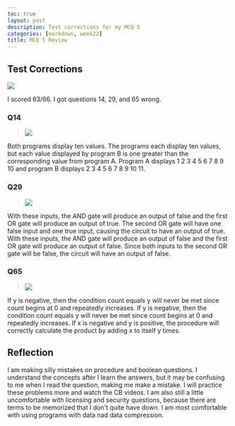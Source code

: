 ```yaml
---
toc: true
layout: post
description: Test corrections for my MCQ 5
categories: [markdown, week22] 
title: MCQ 5 Review
---
```


## Test Corrections

![](https://i.imgur.com/a7oUsZG.jpg)

I scored 63/66. I got questions 14, 29, and 65 wrong. 

### Q14
> ![](https://i.imgur.com/dTzJKYJ.jpg)

Both programs display ten values. The programs each display ten values, but each value displayed by program B is one greater than the corresponding value from program A. Program A displays 1 2 3 4 5 6 7 8 9 10 and program B displays 2 3 4 5 6 7 8 9 10 11.

### Q29
> ![](https://i.imgur.com/u9dvulS.jpg)

With these inputs, the AND gate will produce an output of false and the first OR gate will produce an output
of true. The second OR gate will have one false input and one true input, causing the circuit to have an output of true. With these inputs, the AND gate will produce an output of false and the first OR gate will produce an output of false. Since both inputs to the second OR gate will be false, the circuit will have an output of false.

### Q65
>![](https://i.imgur.com/SYYPszi.jpg)

If y is negative, then the condition count equals y will never be met since count begins at 0 and repeatedly increases. If y is negative, then the condition count equals y will never be met since count begins at 0 and repeatedly increases. If x is negative and y is positive, the procedure will correctly calculate the product by adding x to itself y times. 

## Reflection

I am making silly mistakes on procedure and boolean questions. I understand the concepts after I learn the answers, but it may be confusing to me when I read the question, making me make a mistake. I will practice these problems more and watch the CB videos. I am also still a little uncomfortable with licensing and security questions, because there are terms to be memorized that I don't quite have down. I am most comfortable with using programs with data nad data compression. 
